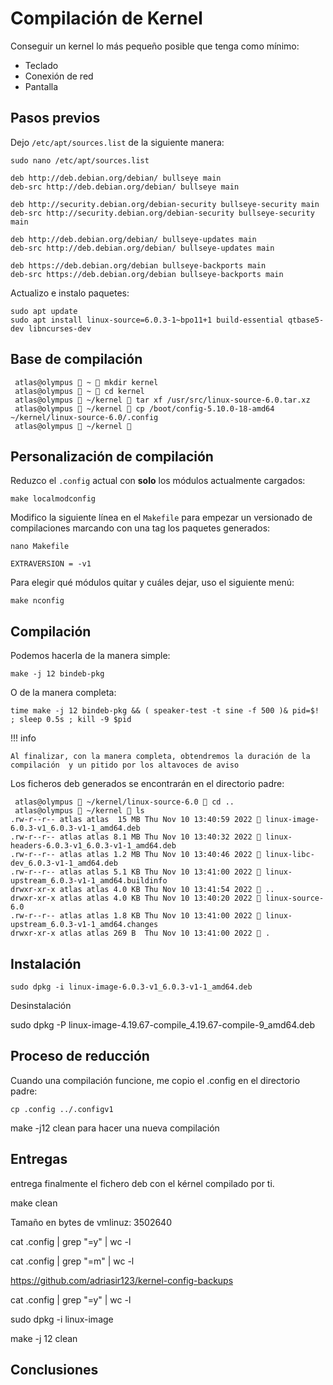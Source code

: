 # Compilación de Kernel

Conseguir un kernel lo más pequeño posible que tenga como mínimo:

- Teclado
- Conexión de red
- Pantalla

## Pasos previos

Dejo `/etc/apt/sources.list` de la siguiente manera:

```shell
sudo nano /etc/apt/sources.list
```

```shell
deb http://deb.debian.org/debian/ bullseye main
deb-src http://deb.debian.org/debian/ bullseye main

deb http://security.debian.org/debian-security bullseye-security main
deb-src http://security.debian.org/debian-security bullseye-security main

deb http://deb.debian.org/debian/ bullseye-updates main
deb-src http://deb.debian.org/debian/ bullseye-updates main

deb https://deb.debian.org/debian bullseye-backports main
deb-src https://deb.debian.org/debian bullseye-backports main
```

Actualizo e instalo paquetes:

```shell
sudo apt update
sudo apt install linux-source=6.0.3-1~bpo11+1 build-essential qtbase5-dev libncurses-dev
```

## Base de compilación

```shell
 atlas@olympus  ~  mkdir kernel
 atlas@olympus  ~  cd kernel
 atlas@olympus  ~/kernel  tar xf /usr/src/linux-source-6.0.tar.xz
 atlas@olympus  ~/kernel  cp /boot/config-5.10.0-18-amd64 ~/kernel/linux-source-6.0/.config
 atlas@olympus  ~/kernel 
```

## Personalización de compilación

Reduzco el `.config` actual con **solo** los módulos actualmente cargados:

```shell
make localmodconfig
```

Modifico la siguiente línea en el `Makefile` para empezar un versionado de compilaciones marcando con una tag los paquetes generados:

```shell
nano Makefile
```

```shell
EXTRAVERSION = -v1
```

Para elegir qué módulos quitar y cuáles dejar, uso el siguiente menú:

```shell
make nconfig
```

## Compilación

Podemos hacerla de la manera simple:

```shell
make -j 12 bindeb-pkg
```

O de la manera completa:

```shell
time make -j 12 bindeb-pkg && ( speaker-test -t sine -f 500 )& pid=$! ; sleep 0.5s ; kill -9 $pid
```

!!! info

    Al finalizar, con la manera completa, obtendremos la duración de la compilación  y un pitido por los altavoces de aviso

Los ficheros deb generados se encontrarán en el directorio padre:

```shell
 atlas@olympus  ~/kernel/linux-source-6.0  cd ..
 atlas@olympus  ~/kernel  ls
.rw-r--r-- atlas atlas  15 MB Thu Nov 10 13:40:59 2022  linux-image-6.0.3-v1_6.0.3-v1-1_amd64.deb
.rw-r--r-- atlas atlas 8.1 MB Thu Nov 10 13:40:32 2022  linux-headers-6.0.3-v1_6.0.3-v1-1_amd64.deb
.rw-r--r-- atlas atlas 1.2 MB Thu Nov 10 13:40:46 2022  linux-libc-dev_6.0.3-v1-1_amd64.deb
.rw-r--r-- atlas atlas 5.1 KB Thu Nov 10 13:41:00 2022  linux-upstream_6.0.3-v1-1_amd64.buildinfo
drwxr-xr-x atlas atlas 4.0 KB Thu Nov 10 13:41:54 2022  ..
drwxr-xr-x atlas atlas 4.0 KB Thu Nov 10 13:40:20 2022  linux-source-6.0
.rw-r--r-- atlas atlas 1.8 KB Thu Nov 10 13:41:00 2022  linux-upstream_6.0.3-v1-1_amd64.changes
drwxr-xr-x atlas atlas 269 B  Thu Nov 10 13:41:00 2022  .
```

## Instalación

```shell
sudo dpkg -i linux-image-6.0.3-v1_6.0.3-v1-1_amd64.deb
```

Desinstalación

sudo dpkg -P linux-image-4.19.67-compile_4.19.67-compile-9_amd64.deb





## Proceso de reducción

Cuando una compilación funcione, me copio el .config en el directorio padre:

```shell
cp .config ../.configv1
```


make -j12 clean para hacer una nueva compilación










## Entregas


entrega finalmente el fichero deb con el kérnel compilado por ti.


make clean

Tamaño en bytes de vmlinuz: 3502640






cat .config | grep "=y" | wc -l

cat .config | grep "=m" | wc -l




[]()









https://github.com/adriasir123/kernel-config-backups






cat .config | grep "=y" | wc -l



sudo dpkg -i linux-image

make -j 12 clean



## Conclusiones



